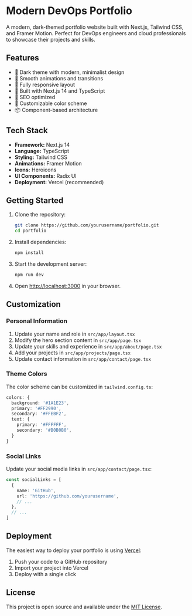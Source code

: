 # Modern DevOps Portfolio

A modern, dark-themed portfolio website built with Next.js, Tailwind CSS, and Framer Motion. Perfect for DevOps engineers and cloud professionals to showcase their projects and skills.

## Features

- 🌙 Dark theme with modern, minimalist design
- 🎨 Smooth animations and transitions
- 📱 Fully responsive layout
- 🚀 Built with Next.js 14 and TypeScript
- 🎯 SEO optimized
- 🎨 Customizable color scheme
- 📦 Component-based architecture

## Tech Stack

- **Framework:** Next.js 14
- **Language:** TypeScript
- **Styling:** Tailwind CSS
- **Animations:** Framer Motion
- **Icons:** Heroicons
- **UI Components:** Radix UI
- **Deployment:** Vercel (recommended)

## Getting Started

1. Clone the repository:
   ```bash
   git clone https://github.com/yourusername/portfolio.git
   cd portfolio
   ```

2. Install dependencies:
   ```bash
   npm install
   ```

3. Start the development server:
   ```bash
   npm run dev
   ```

4. Open [http://localhost:3000](http://localhost:3000) in your browser.

## Customization

### Personal Information
1. Update your name and role in `src/app/layout.tsx`
2. Modify the hero section content in `src/app/page.tsx`
3. Update your skills and experience in `src/app/about/page.tsx`
4. Add your projects in `src/app/projects/page.tsx`
5. Update contact information in `src/app/contact/page.tsx`

### Theme Colors
The color scheme can be customized in `tailwind.config.ts`:

```typescript
colors: {
  background: '#1A1E23',
  primary: '#FF2990',
  secondary: '#FFEBF2',
  text: {
    primary: '#FFFFFF',
    secondary: '#B0B0B0',
  }
}
```

### Social Links
Update your social media links in `src/app/contact/page.tsx`:

```typescript
const socialLinks = [
  {
    name: 'GitHub',
    url: 'https://github.com/yourusername',
    // ...
  },
  // ...
]
```

## Deployment

The easiest way to deploy your portfolio is using [Vercel](https://vercel.com):

1. Push your code to a GitHub repository
2. Import your project into Vercel
3. Deploy with a single click

## License

This project is open source and available under the [MIT License](LICENSE). 